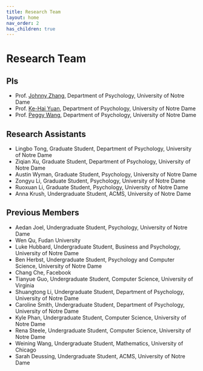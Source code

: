 ```yaml
---
title: Research Team
layout: home
nav_order: 2
has_children: true
---
```


# Research Team

## PIs

*   Prof. [Johnny Zhang](https://psychology.nd.edu/faculty/zhiyong-johnny-zhang/), Department of Psychology, University of Notre Dame
*   Prof. [Ke-Hai Yuan](https://psychology.nd.edu/faculty/ke-hai-yuan/), Department of Psychology, University of Notre Dame
*   Prof. [Peggy Wang](https://psychology.nd.edu/faculty/lijuan-peggy-wang/), Department of Psychology, University of Notre Dame

## Research Assistants

*   Lingbo Tong, Graduate Student, Department of Psychology, University of Notre Dame
*   Ziqian Xu, Graduate Student, Department of Psychology, University of Notre Dame
*   Austin Wyman, Graduate Student, Psychology, University of Notre Dame
*   Zongyu Li, Graduate Student, Psychology, University of Notre Dame
*   Ruoxuan Li, Graduate Student, Psychology, University of Notre Dame
*   Anna Krush, Undergraduate Student, ACMS, University of Notre Dame

## Previous Members

*   Aedan Joel, Undergraduate Student, Psychology, University of Notre Dame
*   Wen Qu, Fudan University
*   Luke Hubbard, Undergraduate Student, Business and Psychology, University of Notre Dame
*   Ben Herbst, Undergraduate Student, Psychology and Computer Science, University of Notre Dame
*   Chang Che, Facebook
*   Tianyue Guo, Undergraduate Student, Computer Science, University of Virginia
*   Shuangtong Li, Undergraduate Student, Department of Psychology, University of Notre Dame
*   Caroline Smith, Undergraduate Student, Department of Psychology, University of Notre Dame
*   Kyle Phan, Undergraduate Student, Computer Science, University of Notre Dame
*   Rena Steele, Undergraduate Student, Computer Science, University of Notre Dame
*   Weining Wang, Undergraduate Student, Mathematics, University of Chicago
*   Sarah Deussing, Undergraduate Student, ACMS, University of Notre Dame
